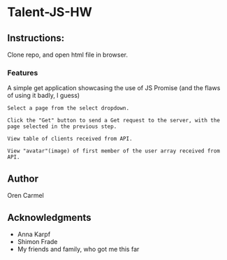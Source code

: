 # Talent-JS-HW

## Instructions:

Clone repo, and open html file in browser.

### Features

A simple get application showcasing the use of JS Promise (and the flaws of using it badly, I guess)

```
Select a page from the select dropdown.

Click the "Get" button to send a Get request to the server, with the page selected in the previous step.

View table of clients received from API.

View "avatar"(image) of first member of the user array received from API.

```

## Author

Oren Carmel

## Acknowledgments

* Anna Karpf
* Shimon Frade
* My friends and family, who got me this far
